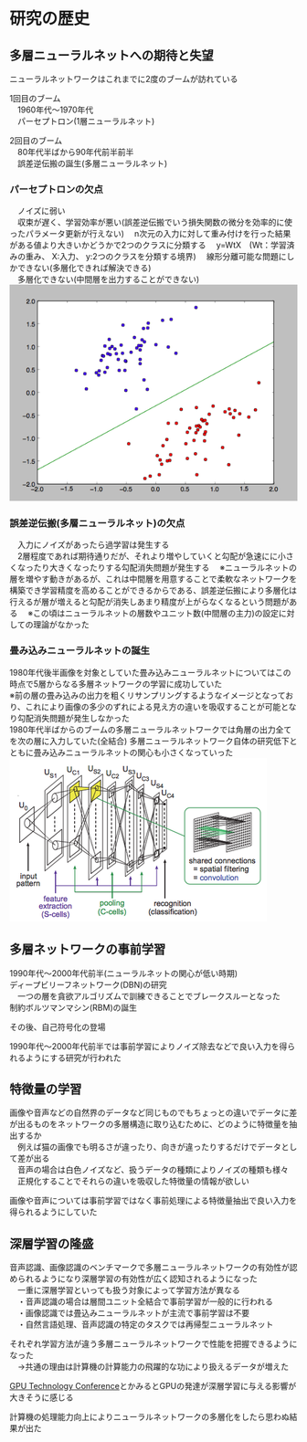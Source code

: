 # 研究の歴史
## 多層ニューラルネットへの期待と失望
ニューラルネットワークはこれまでに2度のブームが訪れている    

1回目のブーム    
　1960年代〜1970年代    
　パーセプトロン(1層ニューラルネット)    

2回目のブーム   
　80年代半ばから90年代前半前半    
　誤差逆伝搬の誕生(多層ニューラルネット)

### パーセプトロンの欠点    
　ノイズに弱い    
　収束が遅く、学習効率が悪い(誤差逆伝搬でいう損失関数の微分を効率的に使ったパラメータ更新が行えない)
　n次元の入力に対して重み付けを行った結果がある値より大きいかどうかで2つのクラスに分類する
　y=WtX　(Wt：学習済みの重み、 X:入力、 y:2つのクラスを分類する境界)
　線形分離可能な問題にしかできない(多層化できれば解決できる)    
　多層化できない(中間層を出力することができない)
　![パーセプトロンイメージ](../image/パーセプトロンの線形分離.png)

### 誤差逆伝搬(多層ニューラルネット)の欠点
　入力にノイズがあったら過学習は発生する    
　2層程度であれば期待通りだが、それより増やしていくと勾配が急速にに小さくなったり大きくなったりする勾配消失問題が発生する
　※ニューラルネットの層を増やす動きがあるが、これは中間層を用意することで柔軟なネットワークを構築でき学習精度を高めることができるからである、誤差逆伝搬により多層化は行えるが層が増えると勾配が消失しあまり精度が上がらなくなるという問題がある
　※この頃はニューラルネットの層数やユニット数(中間層の主力)の設定に対しての理論がなかった


### 畳み込みニューラルネットの誕生
1980年代後半画像を対象としていた畳み込みニューラルネットについてはこの時点で5層からなる多層ネットワークの学習に成功していた    
※前の層の畳み込みの出力を粗くリサンプリングするようなイメージとなっており、これにより画像の多少のずれによる見え方の違いを吸収することが可能となり勾配消失問題が発生しなかった    
1980年代半ばからのブームの多層ニューラルネットワークでは角層の出力全てを次の層に入力していた(全結合)
多層ニューラルネットワーク自体の研究低下とともに畳み込みニューラルネットの関心も小さくなっていった    
![畳み込みニューラルネット](../image/畳み込みニューラルネット.png)

## 多層ネットワークの事前学習
1990年代〜2000年代前半(ニューラルネットの関心が低い時期)    
ディープビリーフネットワーク(DBN)の研究    
　一つの層を貪欲アルゴリズムで訓練できることでブレークスルーとなった    
制約ボルツマンマシン(RBM)の誕生

その後、自己符号化の登場

1990年代〜2000年代前半では事前学習によりノイズ除去などで良い入力を得られるようにする研究が行われた

## 特徴量の学習
画像や音声などの自然界のデータなど同じものでもちょっとの違いでデータに差が出るものをネットワークの多層構造に取り込むために、どのように特徴量を抽出するか   
　例えば猫の画像でも明るさが違ったり、向きが違ったりするだけでデータとして差が出る    
　音声の場合は白色ノイズなど、扱うデータの種類によりノイズの種類も様々    
　正規化することでそれらの違いを吸収した特徴量の情報が欲しい    

画像や音声については事前学習ではなく事前処理による特徴量抽出で良い入力を得られるようにしていた

## 深層学習の隆盛
音声認識、画像認識のベンチマークで多層ニューラルネットワークの有効性が認められるようになり深層学習の有効性が広く認知されるようになった    
　一重に深層学習といっても扱う対象によって学習方法が異なる    
　・音声認識の場合は層間ユニット全結合で事前学習が一般的に行われる    
　・画像認識では畳込みニューラルネットが主流で事前学習は不要    
　・自然言語処理、音声認識の特定のタスクでは再帰型ニューラルネット    

それぞれ学習方法が違う多層ニューラルネットワークで性能を把握できるようになった    
　→共通の理由は計算機の計算能力の飛躍的な功により扱えるデータが増えた

[GPU Technology Conference](http://www.gputechconf.com/)とかみるとGPUの発達が深層学習に与える影響が大きそうに感じる    

計算機の処理能力向上によりニューラルネットワークの多層化をしたら思わぬ結果が出た

